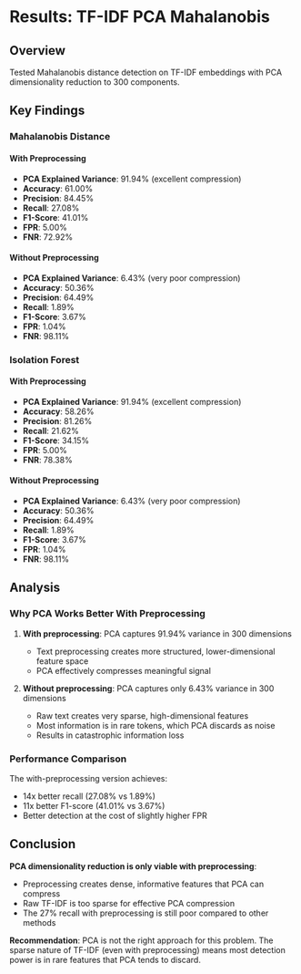 # Results: TF-IDF PCA Mahalanobis

## Overview

Tested Mahalanobis distance detection on TF-IDF embeddings with PCA dimensionality reduction to 300 components.

## Key Findings

### Mahalanobis Distance

#### With Preprocessing

- **PCA Explained Variance**: 91.94% (excellent compression)
- **Accuracy**: 61.00%
- **Precision**: 84.45%
- **Recall**: 27.08%
- **F1-Score**: 41.01%
- **FPR**: 5.00%
- **FNR**: 72.92%

#### Without Preprocessing

- **PCA Explained Variance**: 6.43% (very poor compression)
- **Accuracy**: 50.36%
- **Precision**: 64.49%
- **Recall**: 1.89%
- **F1-Score**: 3.67%
- **FPR**: 1.04%
- **FNR**: 98.11%

### Isolation Forest

#### With Preprocessing

- **PCA Explained Variance**: 91.94% (excellent compression)
- **Accuracy**: 58.26%
- **Precision**: 81.26%
- **Recall**: 21.62%
- **F1-Score**: 34.15%
- **FPR**: 5.00%
- **FNR**: 78.38%

#### Without Preprocessing

- **PCA Explained Variance**: 6.43% (very poor compression)
- **Accuracy**: 50.36%
- **Precision**: 64.49%
- **Recall**: 1.89%
- **F1-Score**: 3.67%
- **FPR**: 1.04%
- **FNR**: 98.11%

## Analysis

### Why PCA Works Better With Preprocessing

1. **With preprocessing**: PCA captures 91.94% variance in 300 dimensions

   - Text preprocessing creates more structured, lower-dimensional feature space
   - PCA effectively compresses meaningful signal

2. **Without preprocessing**: PCA captures only 6.43% variance in 300 dimensions
   - Raw text creates very sparse, high-dimensional features
   - Most information is in rare tokens, which PCA discards as noise
   - Results in catastrophic information loss

### Performance Comparison

The with-preprocessing version achieves:

- 14x better recall (27.08% vs 1.89%)
- 11x better F1-score (41.01% vs 3.67%)
- Better detection at the cost of slightly higher FPR

## Conclusion

**PCA dimensionality reduction is only viable with preprocessing**:

- Preprocessing creates dense, informative features that PCA can compress
- Raw TF-IDF is too sparse for effective PCA compression
- The 27% recall with preprocessing is still poor compared to other methods

**Recommendation**: PCA is not the right approach for this problem. The sparse nature of TF-IDF (even with preprocessing) means most detection power is in rare features that PCA tends to discard.
